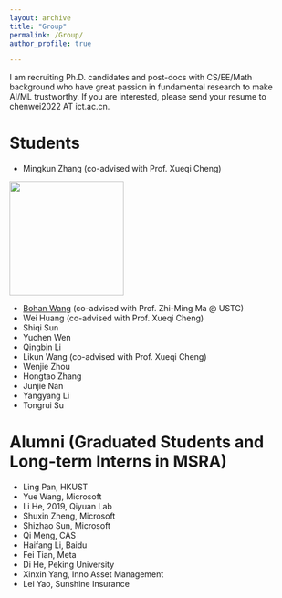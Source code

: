 ```yaml
---
layout: archive
title: "Group"
permalink: /Group/
author_profile: true

---
```

I am recruiting Ph.D. candidates and post-docs with CS/EE/Math background who have great passion in fundamental research to make AI/ML trustworthy. If you are interested, please send your resume to chenwei2022 AT ict.ac.cn.


Students
======

* Mingkun Zhang (co-advised with Prof. Xueqi Cheng)
<img src="/img/test.jpg" height="200">

* [Bohan Wang](https://bhwangfy.github.io) (co-advised with Prof. Zhi-Ming Ma @ USTC)
* Wei Huang (co-advised with Prof. Xueqi Cheng)
* Shiqi Sun
* Yuchen Wen
* Qingbin Li
* Likun Wang (co-advised with Prof. Xueqi Cheng)
* Wenjie Zhou
* Hongtao Zhang
* Junjie Nan
* Yangyang Li
* Tongrui Su



Alumni (Graduated Students and Long-term Interns in MSRA)
======
* Ling Pan, HKUST
* Yue Wang, Microsoft
* Li He, 2019, Qiyuan Lab
* Shuxin Zheng, Microsoft
* Shizhao Sun,  Microsoft
* Qi Meng, CAS
* Haifang Li, Baidu
* Fei Tian, Meta
* Di He, Peking University
* Xinxin Yang, Inno Asset Management
* Lei Yao, Sunshine Insurance

